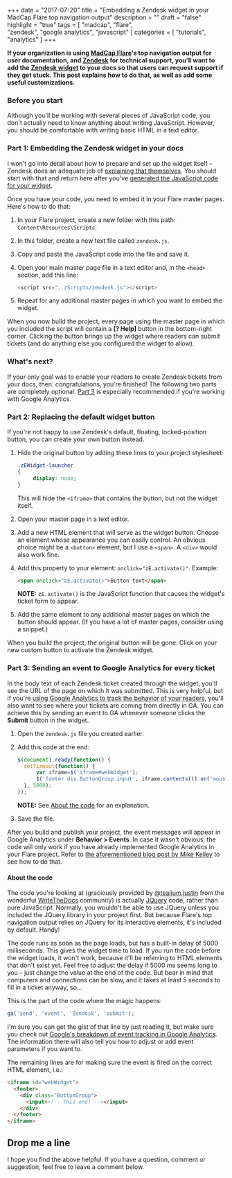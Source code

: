 +++
date = "2017-07-20"
title = "Embedding a Zendesk widget in your MadCap Flare top navigation output"
description = ""
draft = "false"
highlight = "true"
tags = [
    "madcap",
    "flare",    
    "zendesk",
    "google analytics",
    "javascript"
]
categories = [
    "tutorials",
    "analytics"
]
+++

<!-- This is a template file for blogs. Copy and replace frontmatter & content. -->

**If your organization is using [MadCap Flare][flare]'s top navigation output for user documentation, and [Zendesk][zendesk] for technical support, you'll want to add the [Zendesk widget][about-widget] to your docs so that users can request support if they get stuck. This post explains how to do that, as well as add some useful customizations.**

### Before you start

Although you'll be working with several pieces of JavaScript code, you don't actually need to know anything about writing JavaScript. However, you should be comfortable with writing basic HTML in a text editor.

### Part 1: Embedding the Zendesk widget in your docs

I won't go into detail about how to prepare and set up the widget itself – Zendesk does an adequate job of [explaining that themselves][about-widget]. You should start with that and return here after you've [generated the JavaScript code for your widget][get-widget-code].

Once you have your code, you need to embed it in your Flare master pages. Here's how to do that:

1. In your Flare project, create a new folder with this path: ``Content\Resources\Scripts``.
2. In this folder, create a new text file called ``zendesk.js``.
3. Copy and paste the JavaScript code into the file and save it.
4. Open your main master page file in a text editor and, in the ``<head>`` section, add this line:

    ```javascript
    <script src="../Scripts/zendesk.js"></script>
    ```

5. Repeat for any additional master pages in which you want to embed the widget.

When you now build the project, every page using the master page in which you included the script will contain a **[? Help]** button in the bottom-right corner. Clicking the button brings up the widget where readers can submit tickets (and do anything else you configured the widget to allow).

### What's next?

If your only goal was to enable your readers to create Zendesk tickets from your docs, then: congratulations, you're finished! The following two parts are completely optional. [Part 3](#Part3) is especially recommended if you're working with Google Analytics.

### Part 2: Replacing the default widget button

If you're not happy to use Zendesk's default, floating, locked-position button, you can create your own button instead.

1. Hide the original button by adding these lines to your project stylesheet:

    ```CSS
    .zEWidget-launcher
    {
	     display: none;
    }
    ```
    This will hide the ``<iframe>`` that contains the button, but not the widget itself.
2. Open your master page in a text editor.
3. Add a new HTML element that will serve as the widget button. Choose an element whose appearance you can easily control. An obvious choice might be a ``<button>`` element, but I use a ``<span>``. A ``<div>`` would also work fine.
4. Add this property to your element: ``onclick="zE.activate()"``. Example:

    ```HTML
    <span onclick="zE.activate()">Button text</span>
    ```

    **NOTE:** ``zE.activate()`` is the JavaScript function that causes the widget's ticket form to appear.

5. Add the same element to any additional master pages on which the button should appear. (If you have a lot of master pages, consider using a snippet.)

When you build the project, the original button will be gone. Click on your new custom button to activate the Zendesk widget.

### <a name="Part3"></a> Part 3: Sending an event to Google Analytics for every ticket

In the body text of each Zendesk ticket created through the widget, you'll see the URL of the page on which it was submitted. This is very helpful, but if you're [using Google Analytics to track the behavior of your readers][mike-kelley-ga], you'll also want to see where your tickets are coming from directly in GA. You can achieve this by sending an event to GA whenever someone clicks the **Submit** button in the widget.



1. Open the `zendesk.js` file you created earlier.
2. Add this code at the end:

    ```javascript
    $(document).ready(function() {
      setTimeout(function() {
          var iframe=$('iframe#webWidget');
          $('footer div.ButtonGroup input', iframe.contents()).on('mousedown', function() { ga('send', 'event', 'Zendesk', 'submit'); })
      }, 5000);
    });
    ```
    **NOTE:**  See [About the code](#AboutTheCode) for an explanation.

3. Save the file.

After you build and publish your project, the event messages will appear in Google Analytics under **Behavior > Events**. In case it wasn't obvious, the code will only work if you have already implemented Google Analytics in your Flare project. Refer to [the aforementioned blog post by Mike Kelley][mike-kelley-ga] to see how to do that.

#### <a name="AboutTheCode"></a> About the code

The code you're looking at (graciously provided by [@tealium.justin](https://writethedocs.slack.com/team/tealium.justin) from the wonderful [WriteTheDocs][wtd] community) is actually [JQuery][jquery] code, rather than pure JavaScript. Normally, you wouldn't be able to use JQuery unless you included the JQuery library in your project first. But because Flare's top navigation output relies on JQuery for its interactive elements, it's included by default. Handy!

The code runs as soon as the page loads, but has a built-in delay of 5000 milliseconds. This gives the widget time to load. If you run the code before the widget loads, it won't work, because it'll be referring to HTML elements that don't exist yet. Feel free to adjust the delay if 5000 ms seems long to you – just change the value at the end of the code. But bear in mind that computers and connections can be slow, and it takes at least 5 seconds to fill in a ticket anyway, so...

This is the part of the code where the magic happens:

```javascript
ga('send', 'event', 'Zendesk', 'submit');
```

I'm sure you can get the gist of that line by just reading it, but make sure you check out [Google's breakdown of event tracking in Google Analytics][ga-event-tracking]. The information there will also tell you how to adjust or add event parameters if you want to.

The remaining lines are for making sure the event is fired on the correct HTML element, i.e.:

```html
<iframe id="webWidget">  
  <footer>
    <div class="ButtonGroup">      
      <input><!-- This one! --></input>      
    </div>
  </footer>
</iframe>
```

## Drop me a line

I hope you find the above helpful. If you have a question, comment or suggestion, feel free to leave a comment below.

<!-- Links and references -->
[flare]:http://www.madcapsoftware.com/products/flare/
[zendesk]:https://www.zendesk.com/
[about-widget]:https://support.zendesk.com/hc/en-us/articles/203908456-Using-Web-Widget-to-embed-customer-service-in-your-website#topic-1
[get-widget-code]:https://support.zendesk.com/hc/en-us/articles/115009522787
[ga-event-tracking]:https://developers.google.com/analytics/devguides/collection/analyticsjs/events
[jquery]:https://jquery.com/
[mike-kelley-ga]:https://mike.kelley.consulting/blog/how-to-capture-and-track-user-search-terms-in-google-analytics-with-madcap-flare-html-output
[wtd]:http://www.writethedocs.org/
